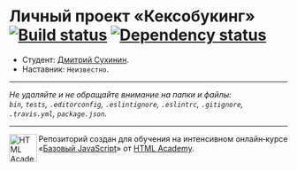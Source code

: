 # Личный проект «Кексобукинг» [![Build status][travis-image]][travis-url] [![Dependency status][dependency-image]][dependency-url]

* Студент: [Дмитрий Сухинин](https://up.htmlacademy.ru/javascript/8/user/19726).
* Наставник: `Неизвестно`.

---

_Не удаляйте и не обращайте внимание на папки и файлы:_<br>
_`bin`, `tests`, `.editorconfig`, `.eslintignore`, `.eslintrc`, `.gitignore`, `.travis.yml`, `package.json`._

---

<a href="https://htmlacademy.ru/intensive/javascript"><img align="left" width="50" height="50" title="HTML Academy" src="https://up.htmlacademy.ru/static/img/intensive/javascript/logo-for-github.svg"></a>

Репозиторий создан для обучения на интенсивном онлайн‑курсе «[Базовый JavaScript](https://htmlacademy.ru/intensive/javascript)» от [HTML Academy](https://htmlacademy.ru).

[travis-image]: https://travis-ci.org/htmlacademy-javascript/19726-keksobooking.svg?branch=master
[travis-url]: https://travis-ci.org/htmlacademy-javascript/19726-keksobooking
[dependency-image]: https://david-dm.org/htmlacademy-javascript/19726-keksobooking.svg?style=flat-square
[dependency-url]: https://david-dm.org/htmlacademy-javascript/19726-keksobooking
